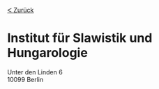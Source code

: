 [&#5176; Zurück](/map)
# Institut für Slawistik und Hungarologie

Unter den Linden 6
<br />10099 Berlin

